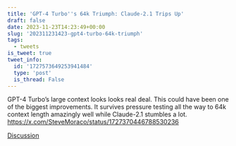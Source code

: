 ```yaml
---
title: 'GPT-4 Turbo''s 64k Triumph: Claude-2.1 Trips Up'
draft: false
date: 2023-11-23T14:23:49+00:00
slug: '202311231423-gpt4-turbo-64k-triumph'
tags:
  - tweets
is_tweet: true
tweet_info:
  id: '1727573649253941484'
  type: 'post'
  is_thread: False
---
```




GPT-4 Turbo’s large context looks looks real deal. This could have been one of the biggest improvements. It survives pressure testing all the way to 64k context length amazingly well while Claude-2.1 stumbles a lot. <https://x.com/SteveMoraco/status/1727370446788530236>

[Discussion](https://x.com/sytelus/status/1727573649253941484)
